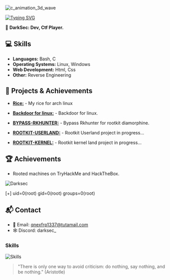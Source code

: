 ![c_animation_3d_wave](https://github.com/DARKSECshell/DARKSECshell/assets/121623691/1539947b-db47-41dc-8a37-ff91a7bb7353)

[![Typing SVG](https://readme-typing-svg.demolab.com?font=Libre+Barcode+39+Text&pause=100&color=A6A6A6&random=false&width=435&lines=gcc+-shared+-fPIC+-o+libc.so+RK.c)](https://git.io/typing-svg)

👤 **DarkSec: Dev, Ctf Player.**


## **💻 Skills**

- **Languages:** Bash, C
- **Operating Systems:** Linux, Windows
- **Web Development:** Html, Css
- **Other:** Reverse Engineering

## **🚀 Projects & Achievements**

- **[Rice:](https://github.com/DARKSECshell/rice_arch)** - My rice for arch linux
  
- **[Backdoor for linux:](https://github.com/DARKSECshell/shell_persistent)** - Backdoor for linux.

- **[BYPASS-RKHUNTER:](https://github.com/DARKSECshell/BYPASS-RKHUNTER)** - Bypass Rkhunter for rootkit diamorphine.
- **[ROOTKIT-USERLAND:](https://github.com/DARKSECshell/ROOTKIT-USERLAND)** - Rootkit Userland project in progress...
- **[ROOTKIT-KERNEL:](https://github.com/DARKSECshell/ROOTKIT-KERNEL-LAND)** - Rootkit kernel land project in progress...

## **🏆 Achievements**

- Rooted machines on TryHackMe and HackTheBox.

![Darksec](https://github.com/DARKSECshell/DARKSECshell/assets/121623691/97b9f6bd-0fa2-4de5-a606-42f671aba8c4)


 [+] uid=0(root) gid=0(root) groups=0(root)

## **📬 Contact**

- 📧 Email: qnexfrp1337@tutamail.com
- 🕸️ Discord: darksec_

<h3>Skills</h3>

![Skills](https://skillicons.dev/icons?i=bash,c,linux)

> "There is only one way to avoid criticism: do nothing, say nothing, and be nothing."
(Aristotle)
